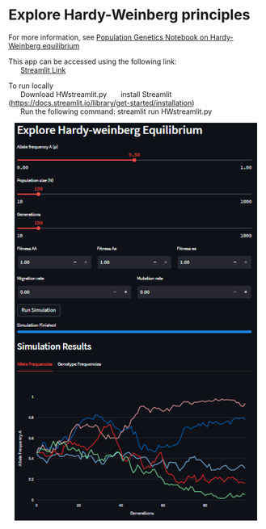 # Explore Hardy-Weinberg principles
For more information, see [Population Genetics Notebook on Hardy-Weinberg equilibrium](https://github.com/Pruelens/Models_In_Biology/blob/main/PopulationGeneticsHardyWeinberg.ipynb)  

This app can be accessed using the following link:  
&nbsp;&nbsp;&nbsp;&nbsp;&nbsp;&nbsp;[Streamlit Link](https://pruelens-hw-app-hwstreamlit-iyf2kb.streamlit.app/)
    
  
To run locally   
&nbsp;&nbsp;&nbsp;&nbsp;&nbsp;&nbsp;Download HWstreamlit.py
&nbsp;&nbsp;&nbsp;&nbsp;&nbsp;&nbsp;install Streamlit (https://docs.streamlit.io/library/get-started/installation)  
&nbsp;&nbsp;&nbsp;&nbsp;&nbsp;&nbsp;Run the following command: streamlit run HWstreamlit.py   

<p align="center">
  <img src="https://github.com/Pruelens/HW_app/blob/main/AppCapture_01.PNG?raw=true" width="480">
</p>

